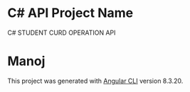 # C# API Project Name
C# STUDENT CURD OPERATION API

# Manoj

This project was generated with [Angular CLI](https://github.com/angular/angular-cli) version 8.3.20.
 
 
